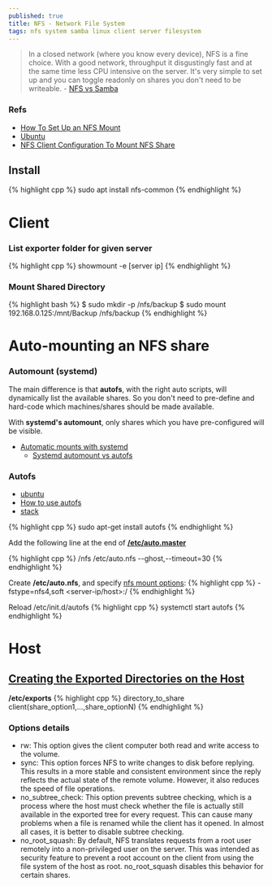 ```yaml
---
published: true
title: NFS - Network File System
tags: nfs system samba linux client server filesystem
---
```

> In a closed network (where you know every device), NFS is a fine choice. With a good network, throughput it disgustingly fast and at the same time less CPU intensive on the server. It's very simple to set up and you can toggle readonly on shares you don't need to be writeable. - [NFS vs Samba](https://askubuntu.com/questions/7117/which-to-use-nfs-or-samba#7124)


### Refs
- [How To Set Up an NFS Mount](https://www.digitalocean.com/community/tutorials/how-to-set-up-an-nfs-mount-on-ubuntu-18-04)
- [Ubuntu](https://help.ubuntu.com/community/SettingUpNFSHowTo#Shares)
- [NFS Client Configuration To Mount NFS Share](https://www.cyberciti.biz/tips/ubuntu-linux-nfs-client-configuration-to-mount-nfs-share.html)

## Install

{% highlight cpp %}
sudo apt install nfs-common
{% endhighlight %}

# Client

### List exporter folder for given server
{% highlight cpp %}
showmount -e [server ip]
{% endhighlight %}
  
### Mount Shared Directory
{% highlight bash %}
$ sudo mkdir -p /nfs/backup
$ sudo mount 192.168.0.125:/mnt/Backup /nfs/backup
{% endhighlight %}

# Auto-mounting an NFS share

### Automount (systemd)
The main difference is that **autofs**, with the right auto scripts, will dynamically list the available shares. So you don't need to pre-define and hard-code which machines/shares should be made available.

With **systemd's automount**, only shares which you have pre-configured will be visible.

- [Automatic mounts with systemd](https://blog.tomecek.net/post/automount-with-systemd/)
	- [Systemd automount vs autofs](https://unix.stackexchange.com/questions/374103/systemd-automount-vs-autofs#375602)

### Autofs

- [ubuntu](https://help.ubuntu.com/community/Autofs)
- [How to use autofs](https://opensource.com/article/18/6/using-autofs-mount-nfs-shares)
- [stack](https://askubuntu.com/questions/884389/auto-mount-nfs-via-autonfs)

{% highlight cpp %}
sudo apt-get install autofs
{% endhighlight %}

Add the following line at the end of [**/etc/auto.master**](https://doc.ubuntu-fr.org/autofs) 

{% highlight cpp %}
/nfs   /etc/auto.nfs	--ghost,--timeout=30
{% endhighlight %}

Create **/etc/auto.nfs**, and specify [nfs mount options](http://manpages.ubuntu.com/manpages/bionic/man5/nfs.5.html):
{% highlight cpp %}
<server-name>   -fstype=nfs4,soft   <server-ip/host>:/
{% endhighlight %}

Reload /etc/init.d/autofs
{% highlight cpp %}
systemctl start autofs
{% endhighlight %}

# Host

## [Creating the Exported Directories on the Host](https://www.digitalocean.com/community/tutorials/how-to-set-up-an-nfs-mount-on-ubuntu-18-04#step-3-%E2%80%94-configuring-the-nfs-exports-on-the-host-server)

**/etc/exports**
{% highlight cpp %}
directory_to_share    client(share_option1,...,share_optionN)
{% endhighlight %}

### Options details
- rw: This option gives the client computer both read and write access to the volume.
- sync: This option forces NFS to write changes to disk before replying. This results in a more stable and consistent environment since the reply reflects the actual state of the remote volume. However, it also reduces the speed of file operations.
- no_subtree_check: This option prevents subtree checking, which is a process where the host must check whether the file is actually still available in the exported tree for every request. This can cause many problems when a file is renamed while the client has it opened. In almost all cases, it is better to disable subtree checking.
- no_root_squash: By default, NFS translates requests from a root user remotely into a non-privileged user on the server. This was intended as security feature to prevent a root account on the client from using the file system of the host as root. no_root_squash disables this behavior for certain shares.
